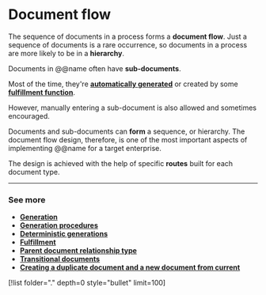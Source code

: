 # Document flow

The sequence of documents in a process forms a **document flow**. Just a sequence of documents is a rare occurrence, so documents in a process are more likely to be in a **hierarchy**.

Documents in @@name often have **sub-documents**. 

Most of the time, they're **[automatically generated](generation.md)** or created by some **[fulfillment function](fulfillment.md)**. 

However, manually entering a sub-document is also allowed and sometimes encouraged.

Documents and sub-documents can **form** a sequence, or hierarchy. The document flow design, therefore, is one of the most important aspects of implementing @@name for a target enterprise.

The design is achieved with the help of specific **routes** built for each document type.

-------
### See more

- **[Generation](https://docs.erp.net/tech/advanced/document-flow/generation.html)**
- **[Generation procedures](https://docs.erp.net/tech/advanced/document-flow/generation-procedures.html)**
- **[Deterministic generations](https://docs.erp.net/tech/advanced/document-flow/deterministic-generations.html)**
- **[Fulfillment](https://docs.erp.net/tech/advanced/document-flow/fulfillment.html)**
- **[Parent document relationship type](https://docs.erp.net/tech/advanced/document-flow/parent-document-relationship-type.html)**
- **[Transitional documents](https://docs.erp.net/tech/advanced/document-flow/transitional-documents.html)**
- **[Creating a duplicate document and a new document from current](https://docs.erp.net/tech/advanced/document-flow/creating-duplicate.html)**

[!list folder="." depth=0 style="bullet" limit=100]
